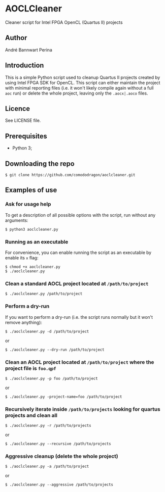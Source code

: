 # AOCLCleaner

Cleaner script for Intel FPGA OpenCL (Quartus II) projects

## Author

André Bannwart Perina

## Introduction

This is a simple Python script used to cleanup Quartus II projects created by using Intel FPGA SDK for OpenCL. This script can either maintain the project with minimal reporting files (i.e. it won't likely compile again without a full ```aoc``` run) or delete the whole project, leaving only the ```.aocx|.aoco``` files.

## Licence

See LICENSE file.

## Prerequisites

* Python 3;

## Downloading the repo

```
$ git clone https://github.com/comododragon/aoclcleaner.git
```

## Examples of use

### Ask for usage help

To get a description of all possible options with the script, run without any arguments:
```
$ python3 aoclcleaner.py
```

### Running as an executable

For convenience, you can enable running the script as an executable by enable its ```x``` flag:
```
$ chmod +x aoclcleaner.py
$ ./aoclcleaner.py
```

### Clean a standard AOCL project located at ```/path/to/project```

```
$ ./aoclcleaner.py /path/to/project
```

### Perform a dry-run

If you want to perform a dry-run (i.e. the script runs normally but it won't remove anything):
```
$ ./aoclcleaner.py -d /path/to/project
```

or
```
$ ./aoclcleaner.py --dry-run /path/to/project
```

### Clean an AOCL project located at ```/path/to/project``` where the project file is ```foo.qpf```

```
$ ./aoclcleaner.py -p foo /path/to/project
```

or
```
$ ./aoclcleaner.py -project-name=foo /path/to/project
```

### Recursively iterate inside ```/path/to/projects``` looking for quartus projects and clean all

```
$ ./aoclcleaner.py -r /path/to/projects
```

or
```
$ ./aoclcleaner.py --recursive /path/to/projects
```

### Aggressive cleanup (delete the whole project)

```
$ ./aoclcleaner.py -a /path/to/project
```

or
```
$ ./aoclcleaner.py --aggressive /path/to/projects
